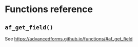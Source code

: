 # Functions reference

## `af_get_field()`

See https://advancedforms.github.io/functions/#af_get_field